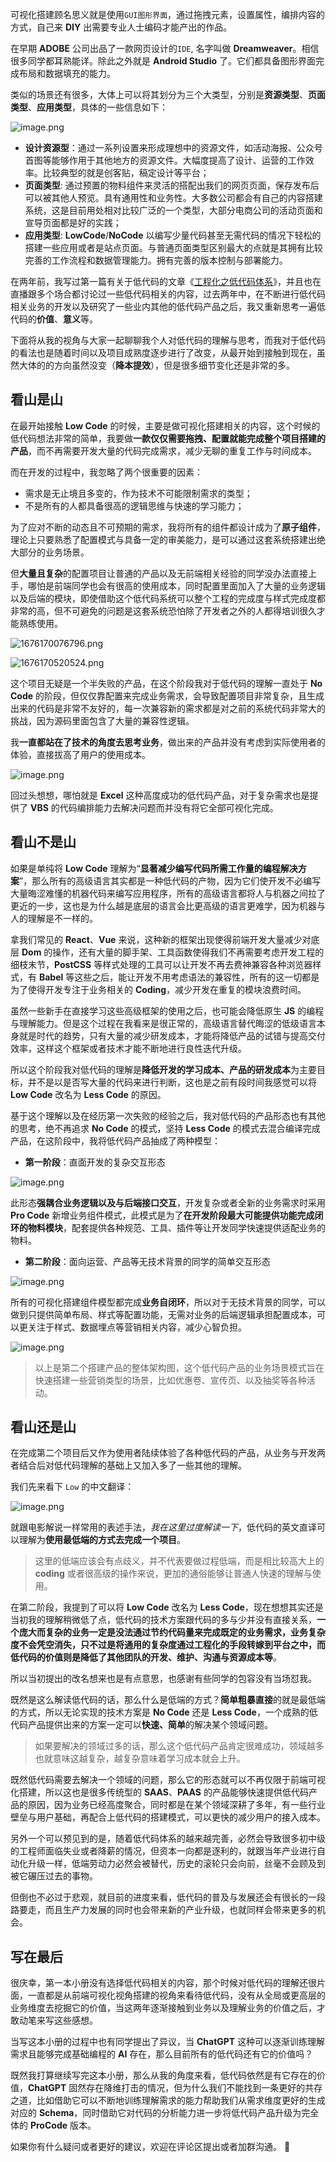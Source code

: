 可视化搭建顾名思义就是使用`GUI图形界面`，通过拖拽元素，设置属性，编排内容的方式，自己来 **DIY** 出需要专业人士编码才能产出的作品。

在早期 **ADOBE** 公司出品了一款网页设计的`IDE`, 名字叫做 **Dreamweaver**。相信很多同学都耳熟能详。除此之外就是 **Android Studio** 了。它们都具备图形界面完成布局和数据填充的能力。

类似的场景还有很多，大体上可以将其划分为三个大类型，分别是**资源类型**、**页面类型**、**应用类型**，具体的一些信息如下：

![image.png](./images/28ef980facdc437cba9140ce8e0a1c4a~tplv-k3u1fbpfcp-watermark.image.png)

- **设计资源型**：通过一系列设置来形成理想中的资源文件，如活动海报、公众号首图等能够作用于其他地方的资源文件。大幅度提高了设计、运营的工作效率。比较典型的就是创客贴，稿定设计等平台；
- **页面类型**: 通过预置的物料组件来灵活的搭配出我们的网页页面，保存发布后可以被其他人预览。具有通用性和业务性。大多数公司都会有自己的内容搭建系统，这是目前用处相对比较广泛的一个类型，大部分电商公司的活动页面和宣导页面都是好的实践；
- **应用类型**: **LowCode**/**NoCode** 以编写少量代码甚至无需代码的情况下轻松的搭建一些应用或者是站点页面。与普通页面类型区别最大的点就是其拥有比较完善的工作流程和数据管理能力。拥有完善的版本控制与部署能力。

在两年前，我写过第一篇有关于低代码的文章《[工程化之低代码体系](https://juejin.cn/post/6913698066935578631)》，并且也在直播跟多个场合都讨论过一些低代码相关的内容，过去两年中，在不断进行低代码相关业务的开发以及研究了一些业内其他的低代码产品之后，我又重新思考一遍低代码的**价值**、**意义**等。

下面将从我的视角与大家一起聊聊我个人对低代码的理解与思考，而我对于低代码的看法也是随着时间以及项目成熟度逐步进行了改变，从最开始到接触到现在，虽然大体的的方向虽然没变（**降本提效**），但是很多细节变化还是非常的多。

## 看山是山

在最开始接触 **Low Code** 的时候，主要是做可视化搭建相关的内容，这个时候的低代码想法非常的简单，我要做**一款仅仅需要拖拽、配置就能完成整个项目搭建的产品**，而不再需要开发大量的代码完成需求，减少无聊的重复工作与时间成本。

而在开发的过程中，我忽略了两个很重要的因素：
- 需求是无止境且多变的，作为技术不可能限制需求的类型；
- 不是所有的人都具备很高的逻辑思维与快速的学习能力；

为了应对不断的动态且不可预期的需求，我将所有的组件都设计成为了**原子组件**，理论上只要熟悉了配置模式与具备一定的审美能力，是可以通过这套系统搭建出绝大部分的业务场景。

但**大量且复杂**的配置项目让普通的产品以及无前端相关经验的同学没办法直接上手，哪怕是前端同学也会有很高的使用成本，同时配置里面加入了大量的业务逻辑以及后端的模块，即使借助这个低代码系统可以整个工程的完成度与样式完成度都非常的高，但不可避免的问题是这套系统恐怕除了开发者之外的人都得培训很久才能熟练使用。

![1676170076796.png](./images/0d51efea0b3b45928cfeebae661ef7cc~tplv-k3u1fbpfcp-watermark.image.png)

![1676170520524.png](./images/dccad9b4ada14734abe916a9b32fd736~tplv-k3u1fbpfcp-watermark.image.png)

这个项目无疑是一个半失败的产品，在这个阶段我对于低代码的理解一直处于 **No Code** 的阶段，但仅仅靠配置来完成业务需求，会导致配置项目非常复杂，且生成出来的代码是非常不友好的，每一次兼容新的需求都是对之前的系统代码非常大的挑战，因为源码里面包含了大量的兼容性逻辑。

我**一直都站在了技术的角度去思考业务**，做出来的产品并没有考虑到实际使用者的体验，直接拔高了用户的使用成本。


![image.png](./images/1b5c5fd2560945d0897c8c32232a4ecd~tplv-k3u1fbpfcp-watermark.image.png)

回过头想想，哪怕就是 **Excel** 这种高度成功的低代码产品，对于复杂需求也是提供了 **VBS** 的代码编排能力去解决问题而并没有将它全部可视化完成。

## 看山不是山

如果是单纯将 **Low Code** 理解为“**显著减少编写代码所需工作量的编程解决方案**”，那么所有的高级语言其实都是一种低代码的产物，因为它们使开发不必编写大量晦涩难懂的机器代码来编写应用程序，所有的高级语言都将人与机器之间拉了更近的一步，这也是为什么越是底层的语言会比更高级的语言更难学，因为机器与人的理解是不一样的。

拿我们常见的 **React**、**Vue** 来说，这种新的框架出现使得前端开发大量减少对底层 **Dom** 的操作，还有大量的脚手架、工具函数使得我们不再需要考虑开发工程的细枝末节，**PostCSS** 等样式处理的工具可以让开发不再去费神兼容各种浏览器样式，有 **Babel** 等这些之后，能让开发不用考虑语法的兼容性，所有的这一切都是为了使得开发专注于业务相关的 **Coding**，减少开发在重复的模块浪费时间。

虽然一些新手在直接学习这些高级框架的使用之后，也可能会降低原生 **JS** 的编程与理解能力。但是这个过程在我看来是很正常的，高级语言替代晦涩的低级语言本身就是时代的趋势，只有大量的减少研发成本，才能将降低产品的试错与提高交付效率，这样这个框架或者技术才能不断地进行良性迭代升级。

所以这个阶段我对低代码的理解是**降低开发的学习成本、产品的研发成本**为主要目标，并不是以是否写大量的代码来进行判断，这也是之前有段时间我感觉可以将 **Low Code** 改名为 **Less Code** 的原因。

基于这个理解以及在经历第一次失败的经验之后，我对低代码的产品形态也有其他的思考，绝不再追求 **No Code** 的模式，坚持 **Less Code** 的模式去混合编译完成产品，在这阶段中，我将低代码产品抽成了两种模型：

- **第一阶段**：直面开发的复杂交互形态

![image.png](./images/3b75d28713964c5ea0da597348d83935~tplv-k3u1fbpfcp-watermark.image.png)

此形态**强耦合业务逻辑以及与后端接口交互**，开发复杂或者全新的业务需求时采用 **Pro Code** 新增业务组件模式，此模式是为了**在开发阶段最大可能提供功能完成闭环的物料模块**，配套提供各种规范、工具、插件等让开发同学快速提供适配业务的物料。

- **第二阶段**：面向运营、产品等无技术背景的同学的简单交互形态

![image.png](./images/99c9f40a5e6645bfb3606559d0ec9a94~tplv-k3u1fbpfcp-watermark.image.png)

所有的可视化搭建组件模型都完成**业务自闭环**，所以对于无技术背景的同学，可以做到只提供简单布局、样式等配置功能，无需对业务的后端逻辑承担配置成本，可以更关注于样式、数据埋点等营销相关内容，减少心智负担。

![image.png](./images/1dc42e8717e842a99681708b3e3288b7~tplv-k3u1fbpfcp-watermark.image.png)

> 以上是第二个搭建产品的整体架构图，这个低代码产品的业务场景模式旨在快速搭建一些营销类型的场景，比如优惠卷、宣传页、以及抽奖等各种活动。

## 看山还是山

在完成第二个项目后又作为使用者陆续体验了各种低代码的产品，从业务与开发两者结合后对低代码理解的基础上又加入多了一些其他的理解。

我们先来看下 `Low` 的中文翻译：

![image.png](./images/d5bbfcae676544c6ac6e7143eb0971e7~tplv-k3u1fbpfcp-watermark.image.png)

就跟电影解说一样常用的表述手法，*我在这里过度解读一下*，低代码的英文直译可以理解为**使用最低端的方式去完成一个项目**。

> 这里的低端应该会有点歧义，并不代表要做过程低端，而是相比较高大上的 **coding** 或者很高级的操作来说，更加的通俗能够让普通人快速的理解与使用。

在第二阶段，我提到了可以将 **Low Code** 改名为 **Less Code**，现在想想其实还是当初我的理解稍微低了点，低代码的技术方案跟代码的多与少并没有直接关系，**一个庞大而复杂的业务一定是没法通过节约代码量来完成既定的业务需求，业务复杂度不会凭空消失，只不过是将通用的复杂度通过工程化的手段转嫁到平台之中，而低代码的价值则是降低了其他团队的开发、维护、沟通与资源成本等**。

所以当初提出的改名想来也是有点意思，也感谢有些同学的包容没有当场怼我。

既然是这么解读低代码的话，那么什么是低端的方式？**简单粗暴直接**的就是最低端的方式，所以无论实现的技术方案是 **No Code** 还是 **Less Code**，一个成熟的低代码产品提供出来的方案一定可以**快速、简单**的解决某个领域问题。

> 如果要解决的领域过多的话，那么这个低代码产品肯定很难成功，领域越多也就意味这越复杂，越复杂意味着学习成本就会上升。

既然低代码需要去解决一个领域的问题，那么它的形态就可以不再仅限于前端可视化搭建，所以这也是很多传统型的 **SAAS**、**PAAS** 的产品能够快速提供低代码产品的原因，因为业务已经高度聚合，同时都是在某个领域深耕了多年，有一些行业壁垒与用户基础，再配合上低代码的搭建模式，可以更快的减少用户的接入成本。 

另外一个可以预见到的是，随着低代码体系的越来越完善，必然会导致很多初中级的工程师面临失业或者降薪的情况，但资本一向都是逐利的，就跟当年产业进行自动化升级一样，低端劳动力必然会被替代，历史的滚轮只会向前，丝毫不会顾及到被它碾压过去的事物。

但倒也不必过于悲观，就目前的进度来看，低代码的普及与发展还会有很长的一段路要走，而且生产力发展的同时也会带来新的产业升级，也就同样会带来更多的机会。

## 写在最后

很庆幸，第一本小册没有选择低代码相关的内容，那个时候对低代码的理解还很片面，一直都是从前端可视化视角搭建的视角来看待低代码，没有从全局或更高层的业务维度去挖掘它的价值，当这两年逐渐接触到业务以及理解业务的价值之后，才敢动笔来写这些感想。

当写这本小册的过程中也有同学提出了异议，当 **ChatGPT** 这种可以逐渐训练理解需求且能够完成基础编程的 **AI** 存在，那么目前所有的低代码还有它的价值吗？

既然我打算继续写完这本小册，那么从我的角度来看，低代码依然是有它存在的价值，**ChatGPT** 固然存在降维打击的情况，但为什么我们不能找到一条更好的共存之道，比如借助它可以不断地训练理解需求的能力帮助我们从需求维度更好的生成对应的 **Schema**，同时借助它对代码的分析能力进一步将低代码产品升级为完全体的 **ProCode** 版本。

如果你有什么疑问或者更好的建议，欢迎在评论区提出或者加群沟通。 👏
